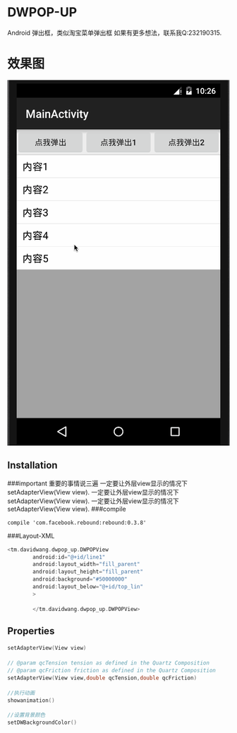 # DWPOP-UP
Android 弹出框，类似淘宝菜单弹出框
如果有更多想法，联系我Q:232190315.
# 效果图
![](https://raw.githubusercontent.com/DavidWangTM/DWPOP-UP/master/pop-up.gif)

Installation
--------------
###important
重要的事情说三遍
一定要让外层view显示的情况下setAdapterView(View view).
一定要让外层view显示的情况下setAdapterView(View view).
一定要让外层view显示的情况下setAdapterView(View view).
###compile
```
compile 'com.facebook.rebound:rebound:0.3.8'
```
###Layout-XML
```objective-c
<tm.davidwang.dwpop_up.DWPOPView
        android:id="@+id/line1"
        android:layout_width="fill_parent"
        android:layout_height="fill_parent"
        android:background="#50000000"
        android:layout_below="@+id/top_lin"
        >

        </tm.davidwang.dwpop_up.DWPOPView>

```
Properties
--------------
```objective-c
setAdapterView(View view)

// @param qcTension tension as defined in the Quartz Composition
// @param qcFriction friction as defined in the Quartz Composition
setAdapterView(View view,double qcTension,double qcFriction)

//执行动画
showanimation()

//设置背景颜色
setDWBackgroundColor()

```
